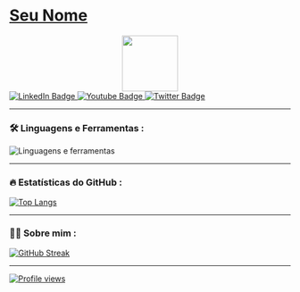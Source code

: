 # [Seu Nome](https://github.com/username)

<div id="header" align="center">
  <img src="https://media.giphy.com/media/M9gbBd9nbDrOTu1Mqx/giphy.gif" width="100"/>
</div>

<div id="badges">
  <a href="seu-linkedin-url">
    <img src="https://img.shields.io/badge/LinkedIn-blue?style=for-the-badge&logo=linkedin&logoColor=white" alt="LinkedIn Badge"/>
  </a>
  <a href="seu-youtube-url">
    <img src="https://img.shields.io/badge/YouTube-red?style=for-the-badge&logo=youtube&logoColor=white" alt="Youtube Badge"/>
  </a>
  <a href="seu-twitter-url">
    <img src="https://img.shields.io/badge/Twitter-blue?style=for-the-badge&logo=twitter&logoColor=white" alt="Twitter Badge"/>
  </a>
</div>

---

### :hammer_and_wrench: Linguagens e Ferramentas :

![Linguagens e ferramentas](https://uploads.sitepoint.com/wp-content/uploads/2021/12/1638981958language-tool.png)

---

### :fire: Estatísticas do GitHub :

[![Top Langs](https://github-readme-stats.vercel.app/api/top-langs/?username=seu-github-username&layout=compact&theme=vision-friendly-dark)](https://github.com/anuraghazra/github-readme-stats)

---

### :woman_technologist: Sobre mim :

[![GitHub Streak](http://github-readme-streak-stats.herokuapp.com?user=seu-github-username&theme=dark&background=000000)](https://git.io/streak-stats)

---

[![Profile views](https://komarev.com/ghpvc/?username=seu-github-username&style=flat-square&color=blue)](https://github.com/username)
